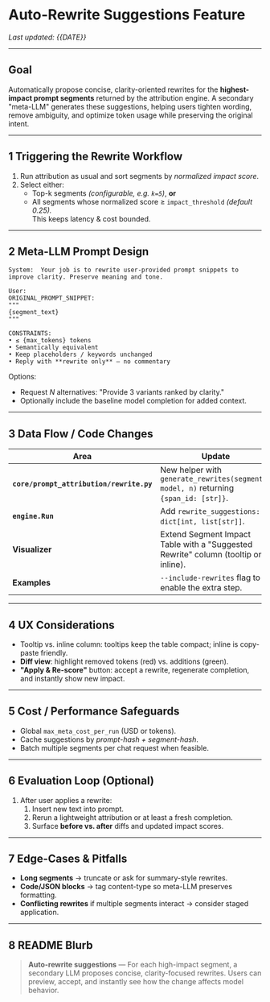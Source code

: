 # Auto-Rewrite Suggestions Feature

*Last updated: {{DATE}}*

---

## Goal
Automatically propose concise, clarity-oriented rewrites for the **highest-impact prompt segments** returned by the attribution engine. A secondary "meta-LLM" generates these suggestions, helping users tighten wording, remove ambiguity, and optimize token usage while preserving the original intent.

---

## 1  Triggering the Rewrite Workflow
1. Run attribution as usual and sort segments by *normalized impact score*.
2. Select either:
   - Top-k segments *(configurable, e.g. `k=5`)*, **or**
   - All segments whose normalized score ≥ `impact_threshold` *(default 0.25).*  
   This keeps latency & cost bounded.

---

## 2  Meta-LLM Prompt Design
```text
System:  Your job is to rewrite user-provided prompt snippets to improve clarity. Preserve meaning and tone.

User:
ORIGINAL_PROMPT_SNIPPET:
"""
{segment_text}
"""

CONSTRAINTS:
• ≤ {max_tokens} tokens
• Semantically equivalent
• Keep placeholders / keywords unchanged
• Reply with **rewrite only** – no commentary
```
Options:
- Request *N* alternatives: "Provide 3 variants ranked by clarity."
- Optionally include the baseline model completion for added context.

---

## 3  Data Flow / Code Changes
| Area | Update |
|------|--------|
| **`core/prompt_attribution/rewrite.py`** | New helper with `generate_rewrites(segments, model, n)` returning `{span_id: [str]}`. |
| **`engine.Run`** | Add `rewrite_suggestions: dict[int, list[str]]`. |
| **Visualizer** | Extend Segment Impact Table with a "Suggested Rewrite" column (tooltip or inline). |
| **Examples** | `--include-rewrites` flag to enable the extra step. |

---

## 4  UX Considerations
- Tooltip vs. inline column: tooltips keep the table compact; inline is copy-paste friendly.
- **Diff view**: highlight removed tokens (red) vs. additions (green).
- **"Apply & Re-score"** button: accept a rewrite, regenerate completion, and instantly show new impact.

---

## 5  Cost / Performance Safeguards
- Global `max_meta_cost_per_run` (USD or tokens).
- Cache suggestions by *prompt-hash + segment-hash*.
- Batch multiple segments per chat request when feasible.

---

## 6  Evaluation Loop (Optional)
1. After user applies a rewrite:
   1. Insert new text into prompt.
   2. Rerun a lightweight attribution or at least a fresh completion.
   3. Surface **before vs. after** diffs and updated impact scores.

---

## 7  Edge-Cases & Pitfalls
- **Long segments** → truncate or ask for summary-style rewrites.
- **Code/JSON blocks** → tag content-type so meta-LLM preserves formatting.
- **Conflicting rewrites** if multiple segments interact → consider staged application.

---

## 8  README Blurb
> **Auto-rewrite suggestions** — For each high-impact segment, a secondary LLM proposes concise, clarity-focused rewrites. Users can preview, accept, and instantly see how the change affects model behavior. 